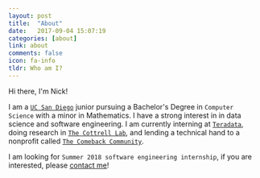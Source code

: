 ```yaml
---
layout: post
title:  "About"
date:   2017-09-04 15:07:19
categories: [about]
link: about
comments: false
icon: fa-info
tldr: Who am I?
---
```

Hi there, I'm Nick!

I am a [`UC San Diego`][contact] junior pursuing a Bachelor's Degree in `Computer Science` with a minor in Mathematics. I have a strong interest in in data science and software engineering.
I am currently interning at [`Teradata`][teradata], doing research in [`The Cottrell Lab`][cottrell], and lending a technical hand to a nonprofit called [`The Comeback Community`][comeback].

I am looking for `Summer 2018 software engineering internship`, if you are interested, please [contact me][contact]!

<!--more-->

[ucsd]: https://ucsd.edu/
[teradata]: http://www.teradata.com/
[cottrell]: http://cseweb.ucsd.edu/groups/guru/
[comeback]: https://the-comeback-community.appspot.com/
[contact]: /#contact
